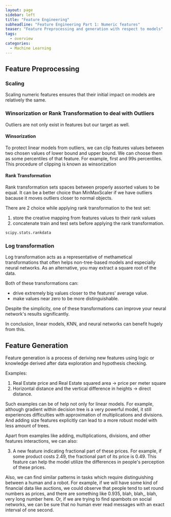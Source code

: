 ```yaml
---
layout: page
sidebar: left
title: "Feature Engineering"
subheadline: "Feature Engineering Part 1: Numeric features"
teaser: "Feature Preprocessing and generation with respect to models"
tags:
  - overview
categories:
  - Machine Learning
---
```



## Feature Preprocessing

### Scaling

Scaling numeric features ensures that their initial impact on models are relatively the same.

### Winsorization or Rank Transformation to deal with Outliers

Outliers are not only exist in features but our target as well.

#### Winsorization

 To protect linear models from outliers, we can clip features values between two chosen values of lower bound and upper bound. We can choose them as some percentiles of that feature. For example, first and 99s percentiles. This procedure of clipping is known as winsorization

#### Rank Transformation

Rank transformation sets spaces between properly assorted values to be equal. It can be a better choice than MinMaxScaler if we have outliers bacause it moves outliers closer to normal objects.

There are 2 choice while applying rank transformation to the test set:

1. store the creative mapping from features values to their rank values
2. concatenate train and test sets before applying the rank transformation.

```python
scipy.stats.rankdata
```

### Log transformation

Log transformation acts as a representative of methametical transformations that often helps non-tree-based models and especially neural networks. As an alternative, you may extract a square root of the data. 

Both of these transformations can:
* drive extremely big values closer to the features' average value. 
* make values near zero to be more distinguishable. 

Despite the simplicity, one of these transformations can improve your neural network's results significantly. 

In conclusion, linear models, KNN, and neural networks can benefit hugely from this. 

## Feature Generation

Feature generation is a process of deriving new features using logic or knowledge derived after data exploration and hypothesis checking.

Examples:

1. Real Estate price and Real Estate squared area -> price per meter square
2. Horizontal distance and the vertical difference in heights -> direct distance.

Such examples can be of help not only for linear models. For example, although gradient within decision tree is a very powerful model, it still experiences difficulties with approximation of multiplications and divisions. And adding size features explicitly can lead to a more robust model with less amount of trees.

Apart from examples like adding, multiplications, divisions, and other features interactions, we can also:

3. A new feature indicating fractional part of these prices. For example, if some product costs 2.49, the fractional part of its price is 0.49. This feature can help the model utilize the differences in people's perception of these prices.

Also, we can find similar patterns in tasks which require distinguishing between a human and a robot. For example, if we will have some kind of financial data like auctions, we could observe that people tend to set round numbers as prices, and there are something like 0.935, blah, blah,, blah, very long number here. Or, if we are trying to find spambots on social networks, we can be sure that no human ever read messages with an exact interval of one second.
